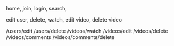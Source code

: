 home, join, login, search, 

edit user, delete, watch, edit video, delete video

/users/edit
/users/delete
/videos/watch
/videos/edit
/videos/delete
/videos/comments
/videos/comments/delete